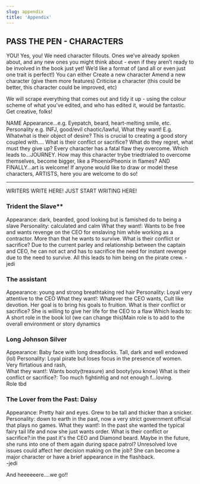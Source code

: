 ```yaml
---
slug: appendix
title: 'Appendix'
---
```


## PASS THE PEN - CHARACTERS

YOU! Yes, you! We need character fillouts. Ones we’ve already spoken about, and any new ones you might think about - even if they aren’t ready to be involved in the book just yet! We’d like a format of (and all or even just one trait is perfect!)
You can either
Create a new character
Amend a new character (give them more features)
Criticise a character (this could be better, this character could be improved, etc)

We will scrape everything that comes out and tidy it up - using the colour scheme of what you’ve edited, and who has edited it, would be fantastic.
Get creative, folks!

NAME
Appearance...e.g. Eyepatch, beard, heart-melting smile, etc.
Personality e.g. INFJ, good/evil chaotic/lawful, 
What they want! E.g. Whatwhat is their object of desire? This is crucial to creating a good story coupled with….
What is their conflict or sacrifice? What do they regret, what must they give up? Every character has a fatal flaw they overcome.
Which leads to...JOURNEY. How may this character trybe triedtrialed to overcome themselves, become bigger, like a PhoenixPheonix in flames?
AND FINALLY...art is welcome! If anyone would like to draw or model these characters, ARTISTS, here you are welcome to do so!



___________________________________________________________________________


WRITERS WRITE HERE! JUST START WRITING HERE! 


### Trident the Slave**
Appearance:  dark, bearded, good looking but is famished do to being a slave
Personality: calculated and calm 
What they want!: Wants to be free and wants revenge on the CEO for enslaving him while working as a contractor. More than that he wants to survive.
 What is their conflict or sacrifice? Due to the current parley and relationship between the captain and CEO, he can not act and has to sacrifice the need for instant revenge due to the need to survive. 
All this leads to him being on the pirate crew.
-jedi

### The assistant 
Appearance: young and strong breathtaking red hair 
Personality: Loyal very attentive to the CEO
What they want!: Whatever the CEO wants, Cult like devotion. Her goal is to bring his goals to fruition. 
 What is their conflict or sacrifice? She is willing to give her life for the CEO to a flaw
Which leads to: A short role  in the book lol (we can change this)Main role is to add to the overall environment or story dynamics 


### Long Johnson Silver
Appearance: Baby face with long dreadlocks. Tall, dark and well endowed (lol)
Personality: Loyal pirate but loses focus in the presence of women. Very flirtatious and rash,  
What they want!: Wants booty(treasure) and booty(you know)
What is their conflict or sacrifice?: Too much fightinh\g and not enough  f...loving.  
Role tbd

### The Lover from the Past: Daisy 
 Appearance: Pretty hair and eyes. Grew to be tall and thicker than a snicker. 
Personality: down to earth in the past, now a very strict government official that plays no games.
What they want!: In the past she wanted the typical fairy tail life and now she just wants order.
What is their conflict or sacrifice?:in the past it's the CEO and Diamond beard. Maybe in the future, she runs into one of them again during space patrol? Unresolved love issues could affect her decision making on the job? She can become a major character or have a brief appearance in the flashback.   
-jedi


And heeeeeere….we go!!
